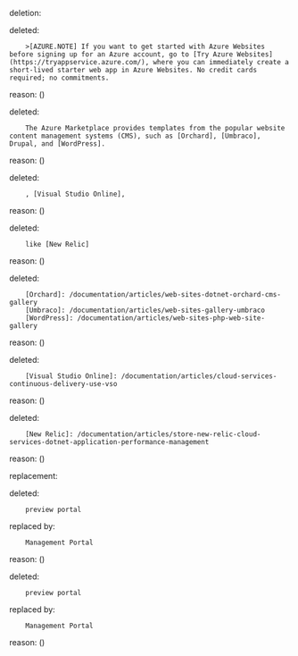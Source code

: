 deletion:

deleted:

		>[AZURE.NOTE] If you want to get started with Azure Websites before signing up for an Azure account, go to [Try Azure Websites](https://tryappservice.azure.com/), where you can immediately create a short-lived starter web app in Azure Websites. No credit cards required; no commitments.

reason: ()

deleted:

		The Azure Marketplace provides templates from the popular website content management systems (CMS), such as [Orchard], [Umbraco], Drupal, and [WordPress].

reason: ()

deleted:

		, [Visual Studio Online],

reason: ()

deleted:

		like [New Relic]

reason: ()

deleted:

		[Orchard]: /documentation/articles/web-sites-dotnet-orchard-cms-gallery
		[Umbraco]: /documentation/articles/web-sites-gallery-umbraco
		[WordPress]: /documentation/articles/web-sites-php-web-site-gallery

reason: ()

deleted:

		[Visual Studio Online]: /documentation/articles/cloud-services-continuous-delivery-use-vso

reason: ()

deleted:

		[New Relic]: /documentation/articles/store-new-relic-cloud-services-dotnet-application-performance-management

reason: ()

replacement:

deleted:

		preview portal

replaced by:

		Management Portal

reason: ()

deleted:

		preview portal

replaced by:

		Management Portal

reason: ()

